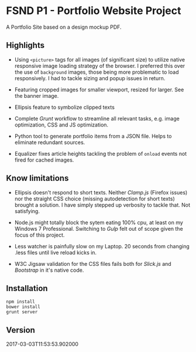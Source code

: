 # FSND P1 - Portfolio Website Project

A Portfolio Site based on a design mockup PDF.

## Highlights

* Using `<picture>` tags for all images (of significant size) to utilize
native responsive image loading strategy of the browser. I preferred this over
the use of `background` images, those being more problematic to load responsively.
I had to tackle sizing and popup issues in return.

* Featuring cropped images for smaller viewport, resized for larger. See the
banner image.

* Ellipsis feature to symbolize clipped texts

* Complete *Grunt* workflow to streamline all relevant tasks, e.g. image
optimization, CSS and JS optimization.

* Python tool to generate portfolio items from a JSON file. Helps to eliminate
redundant sources.

* Equalizer fixes article heights tackling the problem of `onload` events
not fired for cached images.

## Know limitations

* Ellipsis doesn't respond to short texts. Neither *Clamp.js* (Firefox issues) nor
the straight CSS choice (missing autodetection for short texts) brought a solution.
I have simply stepped up verbosity to tackle that. Not satisfying.

* Node.js might totally block the sytem eating 100% cpu, at least on my
Windows 7 Professional. Switching to *Gulp* felt out of scope given the focus
of this project.

* Less watcher is painfully slow on my Laptop. 20 seconds from changing .less
files until live reload kicks in.

* W3C Jigsaw validation for the CSS files fails both for *Slick.js* and *Bootstrap*
in it's native code.

## Installation

```
npm install
bower install
grunt server
```

## Version

2017-03-03T11:53:53.902000